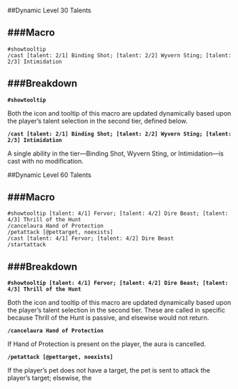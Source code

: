 ##Dynamic Level 30 Talents

###Macro
--------------------
	#showtooltip
	/cast [talent: 2/1] Binding Shot; [talent: 2/2] Wyvern Sting; [talent: 2/3] Intimidation
	
###Breakdown
--------------------
**`#showtooltip`**

Both the icon and tooltip of this macro are updated dynamically based upon the player’s talent selection in the second tier, defined below.

**`/cast [talent: 2/1] Binding Shot; [talent: 2/2] Wyvern Sting; [talent: 2/3] Intimidation`**

A single ability in the tier—Binding Shot, Wyvern Sting, or Intimidation—is cast with no modification.



##Dynamic Level 60 Talents

###Macro
--------------------
	#showtooltip [talent: 4/1] Fervor; [talent: 4/2] Dire Beast; [talent: 4/3] Thrill of the Hunt
	/cancelaura Hand of Protection
	/petattack [@pettarget, noexists]
	/cast [talent: 4/1] Fervor; [talent: 4/2] Dire Beast
	/startattack

###Breakdown
--------------------
**`#showtooltip [talent: 4/1] Fervor; [talent: 4/2] Dire Beast; [talent: 4/3] Thrill of the Hunt`**

Both the icon and tooltip of this macro are updated dynamically based upon the player’s talent selection in the second tier. These are called in specific because Thrill of the Hunt is passive, and elsewise would not return.

**`/cancelaura Hand of Protection`**

If Hand of Protection is present on the player, the aura is cancelled.

**`/petattack [@pettarget, noexists]`**

If the player’s pet does not have a target, the pet is sent to attack the player’s target; elsewise, the 
